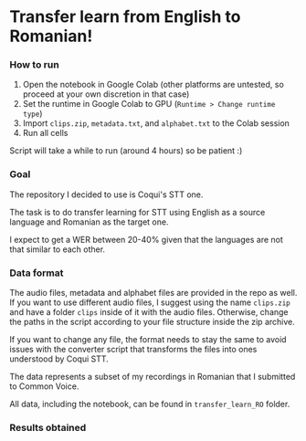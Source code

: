 # Transfer learn from English to Romanian!
### How to run
1. Open the notebook in Google Colab (other platforms are untested, so proceed at your own discretion in that case)
2. Set the runtime in Google Colab to GPU (`Runtime > Change runtime type`)
3. Import `clips.zip`, `metadata.txt`, and `alphabet.txt` to the Colab session
4. Run all cells

Script will take a while to run (around 4 hours) so be patient :)

### Goal
The repository I decided to use is Coqui's STT one.

The task is to do transfer learning for STT using English as a source language and Romanian as the target one.

I expect to get a WER between 20-40% given that the languages are not that similar to each other.

### Data format
The audio files, metadata and alphabet files are provided in the repo as well. If you want to use different audio files,
I suggest using the name `clips.zip` and have a folder `clips` inside of it with the audio files. Otherwise, change the paths in the script according to your file structure inside the zip archive.

If you want to change any file, the format needs to stay the same to avoid issues with the converter script
that transforms the files into ones understood by Coqui STT.

The data represents a subset of my recordings in Romanian that I submitted to Common Voice.

All data, including the notebook, can be found in `transfer_learn_RO` folder.

### Results obtained
